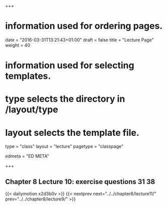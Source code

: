 +++
# information used for ordering pages.
date = "2016-03-31T13:21:43+01:00"
draft = false
title = "Lecture Page"
weight = 40

# information used for selecting templates.
# type selects the directory in /layout/type
# layout selects the template file.

type   = "class"
layout = "lecture"
pagetype = "classpage"





edmeta = "ED META"

+++
## Chapter 8 Lecture 10: exercise questions 31 38
{{< dailymotion x2d3b0v >}}
{{< nextprev next="../../chapter8/lecture11/"     prev="../../chapter8/lecture9/"  >}}

